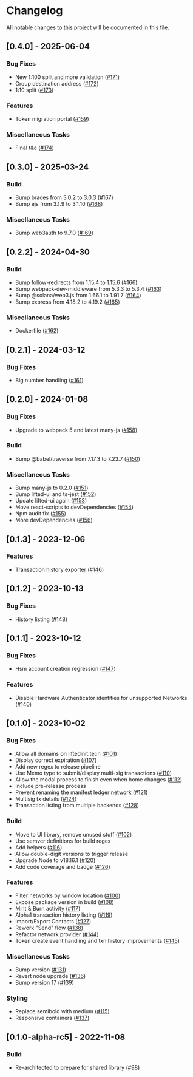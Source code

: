 # Changelog

All notable changes to this project will be documented in this file.

## [0.4.0] - 2025-06-04

### Bug Fixes

- New 1:100 split and more validation ([#171](https://github.com/liftedinit/alberto/issues/171))
- Group destination address ([#172](https://github.com/liftedinit/alberto/issues/172))
- 1:10 split ([#173](https://github.com/liftedinit/alberto/issues/173))

### Features

- Token migration portal ([#159](https://github.com/liftedinit/alberto/issues/159))

### Miscellaneous Tasks

- Final t&c ([#174](https://github.com/liftedinit/alberto/issues/174))

## [0.3.0] - 2025-03-24

### Build

- Bump braces from 3.0.2 to 3.0.3 ([#167](https://github.com/liftedinit/alberto/issues/167))
- Bump ejs from 3.1.9 to 3.1.10 ([#168](https://github.com/liftedinit/alberto/issues/168))

### Miscellaneous Tasks

- Bump web3auth to 9.7.0 ([#169](https://github.com/liftedinit/alberto/issues/169))

## [0.2.2] - 2024-04-30

### Build

- Bump follow-redirects from 1.15.4 to 1.15.6 ([#166](https://github.com/liftedinit/alberto/issues/166))
- Bump webpack-dev-middleware from 5.3.3 to 5.3.4 ([#163](https://github.com/liftedinit/alberto/issues/163))
- Bump @solana/web3.js from 1.66.1 to 1.91.7 ([#164](https://github.com/liftedinit/alberto/issues/164))
- Bump express from 4.18.2 to 4.19.2 ([#165](https://github.com/liftedinit/alberto/issues/165))

### Miscellaneous Tasks

- Dockerfile ([#162](https://github.com/liftedinit/alberto/issues/162))

## [0.2.1] - 2024-03-12

### Bug Fixes

- Big number handling ([#161](https://github.com/liftedinit/alberto/issues/161))

## [0.2.0] - 2024-01-08

### Bug Fixes

- Upgrade to webpack 5 and latest many-js ([#158](https://github.com/liftedinit/alberto/issues/158))

### Build

- Bump @babel/traverse from 7.17.3 to 7.23.7 ([#150](https://github.com/liftedinit/alberto/issues/150))

### Miscellaneous Tasks

- Bump many-js to 0.2.0 ([#151](https://github.com/liftedinit/alberto/issues/151))
- Bump lifted-ui and ts-jest ([#152](https://github.com/liftedinit/alberto/issues/152))
- Update lifted-ui again ([#153](https://github.com/liftedinit/alberto/issues/153))
- Move react-scripts to devDependencies ([#154](https://github.com/liftedinit/alberto/issues/154))
- Npm audit fix ([#155](https://github.com/liftedinit/alberto/issues/155))
- More devDependencies ([#156](https://github.com/liftedinit/alberto/issues/156))

## [0.1.3] - 2023-12-06

### Features

- Transaction history exporter ([#146](https://github.com/liftedinit/alberto/issues/146))

## [0.1.2] - 2023-10-13

### Bug Fixes

- History listing ([#148](https://github.com/liftedinit/alberto/issues/148))

## [0.1.1] - 2023-10-12

### Bug Fixes

- Hsm account creation regression ([#147](https://github.com/liftedinit/alberto/issues/147))

### Features

- Disable Hardware Authenticator identities for unsupported Networks ([#140](https://github.com/liftedinit/alberto/issues/140))

## [0.1.0] - 2023-10-02

### Bug Fixes

- Allow all domains on liftedinit.tech ([#101](https://github.com/liftedinit/alberto/issues/101))
- Display correct expiration ([#107](https://github.com/liftedinit/alberto/issues/107))
- Add new regex to release pipeline
- Use Memo type to submit/display multi-sig transactions ([#110](https://github.com/liftedinit/alberto/issues/110))
- Allow the modal process to finish even when home changes ([#112](https://github.com/liftedinit/alberto/issues/112))
- Include pre-release process
- Prevent renaming the manifest ledger network ([#121](https://github.com/liftedinit/alberto/issues/121))
- Multisig tx details ([#124](https://github.com/liftedinit/alberto/issues/124))
- Transaction listing from multiple backends ([#128](https://github.com/liftedinit/alberto/issues/128))

### Build

- Move to UI library, remove unused stuff ([#102](https://github.com/liftedinit/alberto/issues/102))
- Use semver definitions for build regex
- Add helpers ([#116](https://github.com/liftedinit/alberto/issues/116))
- Allow double-digit versions to trigger release
- Upgrade Node to v18.16.1 ([#120](https://github.com/liftedinit/alberto/issues/120))
- Add code coverage and badge ([#126](https://github.com/liftedinit/alberto/issues/126))

### Features

- Filter networks by window location ([#100](https://github.com/liftedinit/alberto/issues/100))
- Expose package version in build ([#108](https://github.com/liftedinit/alberto/issues/108))
- Mint & Burn activity ([#117](https://github.com/liftedinit/alberto/issues/117))
- Alpha1 transaction history listing ([#119](https://github.com/liftedinit/alberto/issues/119))
- Import/Export Contacts ([#127](https://github.com/liftedinit/alberto/issues/127))
- Rework "Send" flow ([#138](https://github.com/liftedinit/alberto/issues/138))
- Refactor network provider ([#144](https://github.com/liftedinit/alberto/issues/144))
- Token create event handling and txn history improvements ([#145](https://github.com/liftedinit/alberto/issues/145))

### Miscellaneous Tasks

- Bump version ([#131](https://github.com/liftedinit/alberto/issues/131))
- Revert node upgrade ([#136](https://github.com/liftedinit/alberto/issues/136))
- Bump version 17 ([#139](https://github.com/liftedinit/alberto/issues/139))

### Styling

- Replace semibold with medium ([#115](https://github.com/liftedinit/alberto/issues/115))
- Responsive containers ([#137](https://github.com/liftedinit/alberto/issues/137))

## [0.1.0-alpha-rc5] - 2022-11-08

### Build

- Re-architected to prepare for shared library ([#98](https://github.com/liftedinit/alberto/issues/98))

